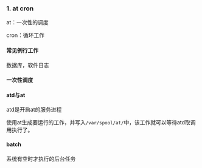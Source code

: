 ### 1. at cron

at：一次性的调度

cron：循环工作

#### 常见例行工作

数据库，软件日志

#### 一次性调度

#### atd与at

atd是开启at的服务进程

使用at生成要运行的工作，并写入`/var/spool/at/`中，该工作就可以等待atd取调用执行了。

#### batch

系统有空时才执行的后台任务